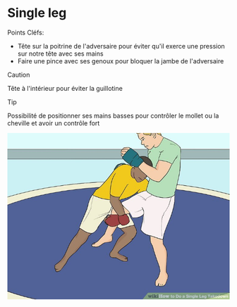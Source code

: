 # Single leg

Points Cléfs:

* Tête sur la poitrine de l'adversaire pour éviter qu'il exerce une pression sur notre tête avec ses mains
* Faire une pince avec ses genoux pour bloquer la jambe de l'adversaire


> [!CAUTION]
> Tête à l'intérieur pour éviter la guillotine

> [!TIP]
> Possibilité de positionner ses mains basses pour contrôler le mollet ou la cheville et avoir un contrôle fort



![](assets/aid136457-v4-728px-Do-a-Single-Leg-Takedown-Step-2.jpeg)